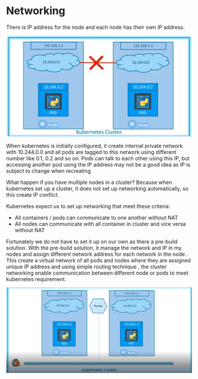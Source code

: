 # Networking

There is IP address for the node and each node has their own IP address.

![](../../.gitbook/assets/2%20%284%29.png)

When kubernetes is initially configured, it create internal private network with 10.244.0.0 and all pods are tagged to this network using different number like 0.1, 0.2 and so on. Pods can talk to each other using this IP, but accessing another pod using the IP address may not be a good idea as IP is subject to change when recreating

What happen if you have multiple nodes in a cluster? Because when kubernetes set up a cluster, it does not set up networking automatically, so this create IP conflict.

Kubernetes expect us to set up networking that meet these criteria:

* All containers / pods can communicate to one another without NAT 
* All nodes can communicate with all container in cluster and vice versa without NAT 

Fortunately we do not have to set it up on our own as there a pre-build solution. With the pre-build solution, it manage the network and IP in my nodes and assign different network address for each network in the node . This create a virtual network of all pods and nodes where they are assigned unique IP address and using simple routing technique , the cluster networking enable communication between different node or pods to meet kubernetes requirement.

![](../../.gitbook/assets/3%20%282%29.png)

